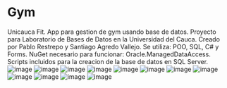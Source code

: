 # Gym
Unicauca Fit.
App para gestion de gym usando base de datos.
Proyecto para Laboratorio de Bases de Datos en la Universidad del Cauca.
Creado por Pablo Restrepo y Santiago Agredo Vallejo.
Se utiliza: POO, SQL, C# y Forms.
NuGet necesario para funcionar: Oracle.ManagedDataAccess.
Scripts incluidos para la creacion de la base de datos en SQL Server.
![image](https://user-images.githubusercontent.com/67757313/185767515-35e6a7a6-9f71-4471-8e4d-7918bfb06c91.png)
![image](https://user-images.githubusercontent.com/67757313/185767524-32ba949a-3eb0-4579-a369-8668cffd5d0c.png)
![image](https://user-images.githubusercontent.com/67757313/185767530-e63e6627-dab6-4744-aea6-f989793d81b1.png)
![image](https://user-images.githubusercontent.com/67757313/185767540-108c2f42-0b09-4855-ae6b-274e198e606c.png)
![image](https://user-images.githubusercontent.com/67757313/185767553-def28c82-7005-4837-94a2-dff11d5ffb22.png)
![image](https://user-images.githubusercontent.com/67757313/185767561-cde8c248-2597-4488-a7ad-c3787f2e1246.png)
![image](https://user-images.githubusercontent.com/67757313/185767567-4b8ce376-eb54-46dd-9e32-47617ee17a83.png)
![image](https://user-images.githubusercontent.com/67757313/185767573-a9e0e957-468e-430d-b0c6-5edad7cd0bb2.png)
![image](https://user-images.githubusercontent.com/67757313/185767579-b20b631d-0fb6-4da9-90ac-cd708d8b21d1.png)
![image](https://user-images.githubusercontent.com/67757313/185767586-ba0f7cff-0b36-4821-9fa6-27c7f407427d.png)
![image](https://user-images.githubusercontent.com/67757313/185767591-3e978a27-3a00-4e8d-bd3c-e66d6fddded0.png)
![image](https://user-images.githubusercontent.com/67757313/185768004-af9ed89b-7704-4961-b40e-a4a2251eb128.png)
